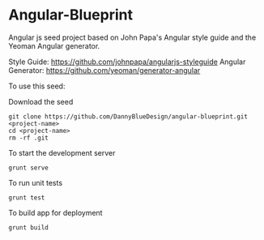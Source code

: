 Angular-Blueprint
=================

Angular js seed project based on John Papa's Angular style guide and the Yeoman Angular generator.

Style Guide: https://github.com/johnpapa/angularjs-styleguide
Angular Generator: https://github.com/yeoman/generator-angular

To use this seed:

Download the seed
```shell
git clone https://github.com/DannyBlueDesign/angular-blueprint.git <project-name>
cd <project-name>
rm -rf .git
```

To start the development server
```shell
grunt serve
```

To run unit tests
```shell
grunt test
```

To build app for deployment
```shell
grunt build
```
